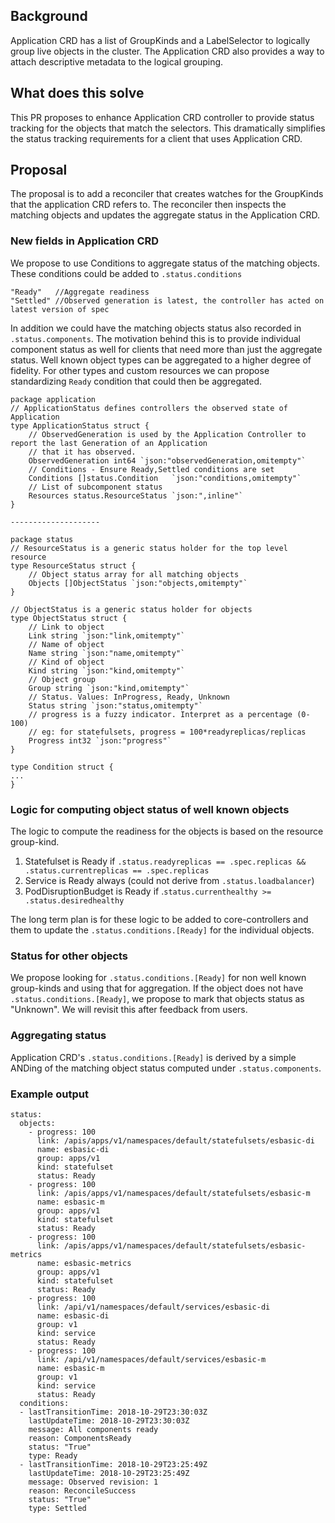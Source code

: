 ## Background
Application CRD has a list of GroupKinds and a LabelSelector to logically group live objects in the cluster. The Application CRD also provides a way to attach descriptive metadata to the logical grouping. 

## What does this solve
This PR proposes to enhance Application CRD controller to provide status tracking for the objects that match the selectors. This dramatically simplifies the status tracking requirements for a client that uses Application CRD. 

## Proposal
The proposal is to add a reconciler that creates watches for the GroupKinds that the application CRD refers to. The reconciler then inspects the matching objects and updates the aggregate status in the Application CRD.

### New fields in Application CRD
We propose to use Conditions to aggregate status of the matching objects.
These conditions could be added to `.status.conditions`
```
"Ready"   //Aggregate readiness
"Settled" //Observed generation is latest, the controller has acted on latest version of spec
```
In addition we could have the matching objects status also recorded in `.status.components`.  The motivation behind this is to provide individual component status as well for clients that need more than just the aggregate status. Well known object types can be aggregated to a higher degree of fidelity. For other types and custom resources we can propose standardizing `Ready` condition that could then be aggregated.

```
package application
// ApplicationStatus defines controllers the observed state of Application
type ApplicationStatus struct {
	// ObservedGeneration is used by the Application Controller to report the last Generation of an Application
	// that it has observed.
	ObservedGeneration int64 `json:"observedGeneration,omitempty"`
	// Conditions - Ensure Ready,Settled conditions are set
	Conditions []status.Condition   `json:"conditions,omitempty"`
	// List of subcomponent status
	Resources status.ResourceStatus `json:",inline"`
}

--------------------

package status
// ResourceStatus is a generic status holder for the top level resource
type ResourceStatus struct {
	// Object status array for all matching objects
	Objects []ObjectStatus `json:"objects,omitempty"`
}

// ObjectStatus is a generic status holder for objects
type ObjectStatus struct {
	// Link to object
	Link string `json:"link,omitempty"`
	// Name of object
	Name string `json:"name,omitempty"`
	// Kind of object 
	Kind string `json:"kind,omitempty"`
	// Object group
	Group string `json:"kind,omitempty"`
	// Status. Values: InProgress, Ready, Unknown
	Status string `json:"status,omitempty"`
	// progress is a fuzzy indicator. Interpret as a percentage (0-100)
	// eg: for statefulsets, progress = 100*readyreplicas/replicas
	Progress int32 `json:"progress"`
}

type Condition struct {
...
}

``` 

### Logic for computing object status of well known objects
The logic to compute the readiness for the objects is based on the resource group-kind.
1. Statefulset is Ready if `.status.readyreplicas == .spec.replicas && .status.currentreplicas == .spec.replicas`
2. Service is Ready always (could not derive from `.status.loadbalancer`)
3. PodDisruptionBudget is Ready if .`status.currenthealthy >= .status.desiredhealthy`

The long term plan is for these logic to be added to core-controllers and them to update the `.status.conditions.[Ready]` for the individual objects.

### Status for other objects
We propose looking for `.status.conditions.[Ready]` for non well known group-kinds and using that for aggregation.
If the object does not have `.status.conditions.[Ready]`, we propose to mark that objects status as "Unknown". We will revisit this after feedback from users.

### Aggregating status
Application CRD's `.status.conditions.[Ready]` is derived by a simple ANDing of the matching object status computed under `.status.components`. 

### Example output
```
status:
  objects:
    - progress: 100
      link: /apis/apps/v1/namespaces/default/statefulsets/esbasic-di
      name: esbasic-di
      group: apps/v1
      kind: statefulset
      status: Ready
    - progress: 100
      link: /apis/apps/v1/namespaces/default/statefulsets/esbasic-m
      name: esbasic-m
      group: apps/v1
      kind: statefulset
      status: Ready
    - progress: 100
      link: /apis/apps/v1/namespaces/default/statefulsets/esbasic-metrics
      name: esbasic-metrics
      group: apps/v1
      kind: statefulset
      status: Ready
    - progress: 100
      link: /api/v1/namespaces/default/services/esbasic-di
      name: esbasic-di
      group: v1
      kind: service
      status: Ready
    - progress: 100
      link: /api/v1/namespaces/default/services/esbasic-m
      name: esbasic-m
      group: v1
      kind: service
      status: Ready
  conditions:
  - lastTransitionTime: 2018-10-29T23:30:03Z
    lastUpdateTime: 2018-10-29T23:30:03Z
    message: All components ready
    reason: ComponentsReady
    status: "True"
    type: Ready
  - lastTransitionTime: 2018-10-29T23:25:49Z
    lastUpdateTime: 2018-10-29T23:25:49Z
    message: Observed revision: 1
    reason: ReconcileSuccess
    status: "True"
    type: Settled
```
